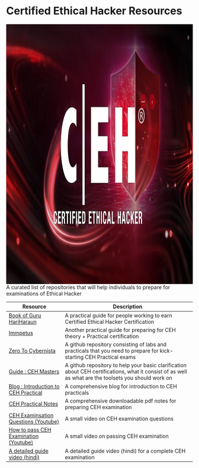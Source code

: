 # Certified Ethical Hacker Resources
<a href="https://fardeen-ahmed.github.io/">
  <img src="https://github.com/fardeen-ahmed/Certified-Ethical-Hacker-Resources/blob/main/maxresdefault-2745695940.jpg" alt="None" align="center" height="700" width="1000">
</a>
A curated list of repositories that will help individuals to prepare for examinations of Ethical Hacker 

| Resource | Description |
|-----------|-----|
| <a href="https://book.thegurusec.com/certifications/certified-ethical-hacker-practical">Book of Guru HariHaraun</a>  | A practical guide for people working to earn Certified Ethical Hacker Certification  |
| <a href="https://immpetus.gitbook.io/ceh-practical">Immpetus</a> | Another practical guide for preparing for CEH theory + Practical certification |
| <a href="https://github.com/sampritdas8/Ec-Council-CEH-Practical--Guide-For-Exam/blob/main/CEH(Practical).md">Zero To Cybernista</a> | A github repository consisting of labs and practicals that you need to prepare for kick-starting CEH Practical exams |
| <a href="https://github.com/CyberSecurityUP/Guide-CEH-Practical-Master">Guide : CEH Masters</a>| A github repository to help your basic clarification about CEH certifications, what it consist of as well as what are the toolsets you should work on |
| <a href="https://renewstech.blogspot.com/2022/09/introduction-to-ceh-exam.html">Blog : Introduction to CEH Practical </a> | A comprehensive blog for introduction to CEH practicals |
| <a href="https://pdfcoffee.com/ceh-practical-notes-pdf-free.html">CEH Practical Notes</a> | A comprehensive downloadable pdf notes for preparing CEH examination |
| <a href="https://www.youtube.com/watch?v=xpHkjEqGqgU">CEH Examinsation Questions (Youtube) </a> | A small video on CEH examination questions |
| <a href="https://www.youtube.com/watch?v=gH3krN3RKC4">How to pass CEH Examination (Youtube) </a> | A small video on passing CEH examination |
| <a href="https://www.youtube.com/watch?v=wFtrPsdnLbU">A detailed guide video (hindi)</a> | A detailed guide video (hindi) for a complete CEH examination |
